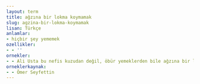 ```yaml
---
layout: term
title: ağzına bir lokma koymamak
slug: agzina-bir-lokma-koymamak
lisan: Türkçe
anlamlar:
- hiçbir şey yememek
ozellikler:
- - ''
ornekler:
- - Ali Usta bu nefis kuzudan değil, öbür yemeklerden bile ağzına bir lokma koymadı.
orneklerkaynak:
- - Ömer Seyfettin
---
```

